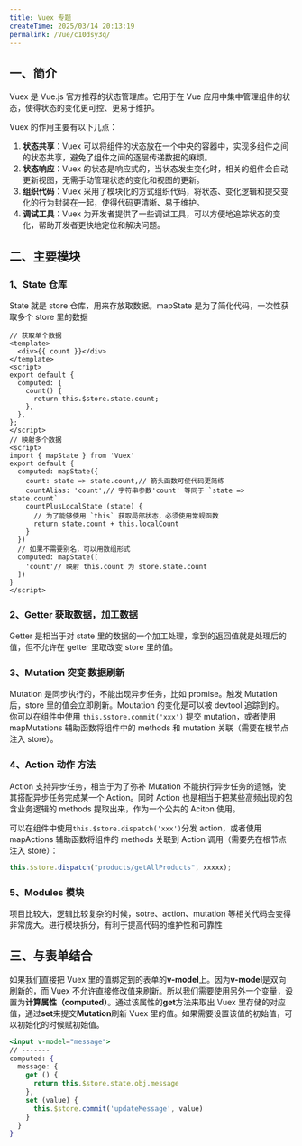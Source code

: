 ```yaml
---
title: Vuex 专题
createTime: 2025/03/14 20:13:19
permalink: /Vue/c10dsy3q/
---
```


## 一、简介

Vuex 是 Vue.js 官方推荐的状态管理库。它用于在 Vue 应用中集中管理组件的状态，使得状态的变化更可控、更易于维护。

Vuex 的作用主要有以下几点：

1. **状态共享**：Vuex 可以将组件的状态放在一个中央的容器中，实现多组件之间的状态共享，避免了组件之间的逐层传递数据的麻烦。
2. **状态响应**：Vuex 的状态是响应式的，当状态发生变化时，相关的组件会自动更新视图，无需手动管理状态的变化和视图的更新。
3. **组织代码**：Vuex 采用了模块化的方式组织代码，将状态、变化逻辑和提交变化的行为封装在一起，使得代码更清晰、易于维护。
4. **调试工具**：Vuex 为开发者提供了一些调试工具，可以方便地追踪状态的变化，帮助开发者更快地定位和解决问题。

## 二、主要模块

### 1、State 仓库

State 就是 store 仓库，用来存放取数据。mapState 是为了简化代码，一次性获取多个 store 里的数据

```vue
// 获取单个数据
<template>
  <div>{{ count }}</div>
</template>
<script>
export default {
  computed: {
    count() {
      return this.$store.state.count;
    },
  },
};
</script>
// 映射多个数据
<script>
import { mapState } from 'Vuex'
export default {
  computed: mapState({
    count: state => state.count,// 箭头函数可使代码更简练
    countAlias: 'count',// 字符串参数'count' 等同于 `state => state.count`
    countPlusLocalState (state) {
      // 为了能够使用 `this` 获取局部状态，必须使用常规函数
      return state.count + this.localCount
    }
  })
  // 如果不需要别名，可以用数组形式
  computed: mapState([
    'count'// 映射 this.count 为 store.state.count
  ])
}
</script>
```

### 2、Getter 获取数据，加工数据

Getter 是相当于对 state 里的数据的一个加工处理，拿到的返回值就是处理后的值，但不允许在 getter 里取改变 store 里的值。

### 3、Mutation 突变 数据刷新

Mutation 是同步执行的，不能出现异步任务，比如 promise。触发 Mutation 后，store 里的值会立即刷新。Moutation 的变化是可以被 devtool 追踪到的。  
 你可以在组件中使用 `this.$store.commit('xxx')` 提交 mutation，或者使用 mapMutations 辅助函数将组件中的 methods 和 mutation 关联（需要在根节点注入 store）。

### 4、Action 动作 方法

Action 支持异步任务，相当于为了弥补 Mutation 不能执行异步任务的遗憾，使其搭配异步任务完成某一个 Action。同时 Action 也是相当于把某些高频出现的包含业务逻辑的 methods 提取出来，作为一个公共的 Aciton 使用。

可以在组件中使用`this.$store.dispatch('xxx')`分发 action，或者使用 mapActions 辅助函数将组件的
methods 关联到 Action 调用（需要先在根节点注入 store）：

```js
this.$store.dispatch("products/getAllProducts", xxxxx);
```

### 5、Modules 模块

项目比较大，逻辑比较复杂的时候，sotre、action、mutation 等相关代码会变得非常庞大。进行模块拆分，有利于提高代码的维护性和可靠性

## 三、与表单结合

如果我们直接把 Vuex 里的值绑定到的表单的**v-model**上。因为**v-model**是双向刷新的，而 Vuex 不允许直接修改值来刷新。所以我们需要使用另外一个变量，设置为**计算属性（computed）**。通过该属性的**get**方法来取出 Vuex 里存储的对应值，通过**set**来提交**Mutation**刷新 Vuex 里的值。如果需要设置该值的初始值，可以初始化的时候赋初始值。

```jsx
<input v-model="message">
// -------
computed: {
  message: {
    get () {
      return this.$store.state.obj.message
    },
    set (value) {
      this.$store.commit('updateMessage', value)
    }
  }
}
```

